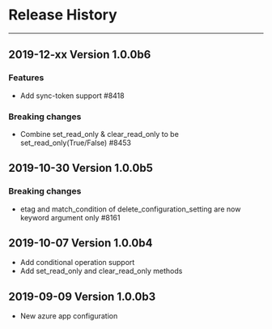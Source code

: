 
# Release History

-------------------

## 2019-12-xx Version 1.0.0b6

### Features

- Add sync-token support    #8418

### Breaking changes

- Combine set_read_only & clear_read_only to be set_read_only(True/False)   #8453

## 2019-10-30 Version 1.0.0b5

### Breaking changes

- etag and match_condition of delete_configuration_setting are now keyword argument only #8161

## 2019-10-07 Version 1.0.0b4

- Add conditional operation support
- Add set_read_only and clear_read_only methods

## 2019-09-09 Version 1.0.0b3

- New azure app configuration
